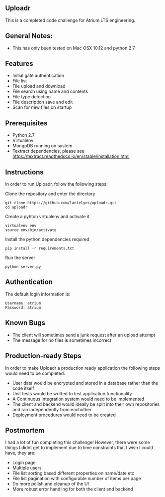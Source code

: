 ## Uploadr

This is a completed code challenge for Atrium LTS engineering.

## General Notes:
* This has only been tested on Mac OSX 10.12 and python 2.7

## Features
* Initial gate authentication
* File list
* File upload and download
* File search using name and contents
* File type detection
* File description save and edit
* Scan for new files on startup

## Prerequisites

* Python 2.7
* Virtualenv
* MongoDB running on system
* Textract dependencies, please see https://textract.readthedocs.io/en/stable/installation.html

## Instructions

In order to run Uploadr, follow the following steps:

Clone the repository and enter the directory
```
git clone https://github.com/lantelyes/uploadr.git
cd uploadr
```

Create a pyhton virtualenv and activate it
```
virtualenv env
source env/bin/activate
```

Install the python dependencies required
```
pip install -r requirements.txt
```

Run the server
```
python server.py
```

## Authentication

The default login information is:
```
Username: atrium
Password: atrium
```

## Known Bugs
* The client will sometimes send a junk request after an upload attempt
* The message for no files is sometimes incorrect


## Production-ready Steps

In order to make Uploadr a production ready application the following steps would need to be completed:

* User data would be encrypted and stored in a database rather than the code itself
* Unit tests would be writted to test application functionality
* A Continuous Integration system would need to be implemented
* The client and backend would ideally be split into their own repositories and ran independently from eachother
* Deployment procedures would need to be created

## Postmortem

I had a lot of fun completing this challenge! However, there were some things I didnt get to implement due to time constraints that I wish I could have, they are:

* Login page
* Multiple users
* File list sorting based different properties on name/date etc
* File list pagination with configurable number of items per page
* Do more polish and cleanup of the UI
* More robust error handling for both the client and backend